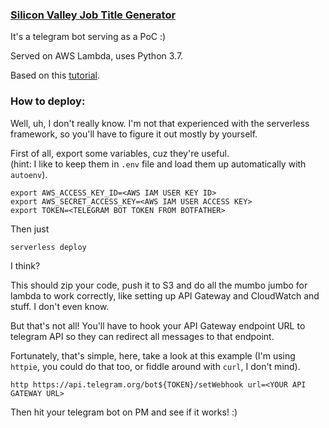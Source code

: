 ### [Silicon Valley Job Title Generator](https://t.me/svjtgbot)

It's a telegram bot serving as a PoC :)  

Served on AWS Lambda, uses Python 3.7.


Based on this [tutorial](https://hackernoon.com/serverless-telegram-bot-on-aws-lambda-851204d4236c).


### How to deploy:

Well, uh, I don't really know. I'm not that experienced with the serverless framework, so you'll have to figure it out mostly by yourself.


First of all, export some variables, cuz they're useful.  
(hint: I like to keep them in `.env` file and load them up automatically with `autoenv`).

```
export AWS_ACCESS_KEY_ID=<AWS IAM USER KEY ID>
export AWS_SECRET_ACCESS_KEY=<AWS IAM USER ACCESS KEY>
export TOKEN=<TELEGRAM BOT TOKEN FROM BOTFATHER>
```


Then just

```
serverless deploy
```

I think?


This should zip your code, push it to S3 and do all the mumbo jumbo for lambda to work correctly, like setting up API Gateway and CloudWatch and stuff. I don't even know.


But that's not all! You'll have to hook your API Gateway endpoint URL to telegram API so they can redirect all messages to that endpoint.  

Fortunately, that's simple, here, take a look at this example (I'm using `httpie`, you could do that too, or fiddle around with `curl`, I don't mind).

```
http https://api.telegram.org/bot${TOKEN}/setWebhook url=<YOUR API GATEWAY URL>
```


Then hit your telegram bot on PM and see if it works! :)
